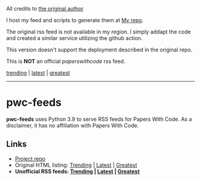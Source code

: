 All credits to [the original author](https://github.com/ml-feeds/pwc-feeds)

I host my feed and scripts to generate them at [My repo](https://github.com/yitao-yu/pwc-feeds).

The original rss feed is not available in my region. I simply addapt the code and created a similar service utilizing the github action. 

This version doesn't support the deployment described in the original repo. 

This is **NOT** an official *paperswithcode* rss feed.

[trending](https://yitao-yu.github.io/pwc-feeds/rss/trending.xml) | [latest](https://yitao-yu.github.io/pwc-feeds/rss/latest.xml) | [greatest](https://yitao-yu.github.io/pwc-feeds/rss/greatest.xml) 

---
# pwc-feeds
**pwc-feeds** uses Python 3.9 to serve RSS feeds for Papers With Code. 
As a disclaimer, it has no affiliation with Papers With Code.

## Links
* [Project repo](https://github.com/ml-feeds/pwc-feeds)
* Original HTML listing: [Trending](https://paperswithcode.com/) | [Latest](https://paperswithcode.com/latest) | [Greatest](https://paperswithcode.com/greatest)
* **Unofficial RSS feeds: [Trending](https://us-east1-ml-feeds.cloudfunctions.net/pwc/trending) | [Latest](https://us-east1-ml-feeds.cloudfunctions.net/pwc/latest) | [Greatest](https://us-east1-ml-feeds.cloudfunctions.net/pwc/greatest)**
